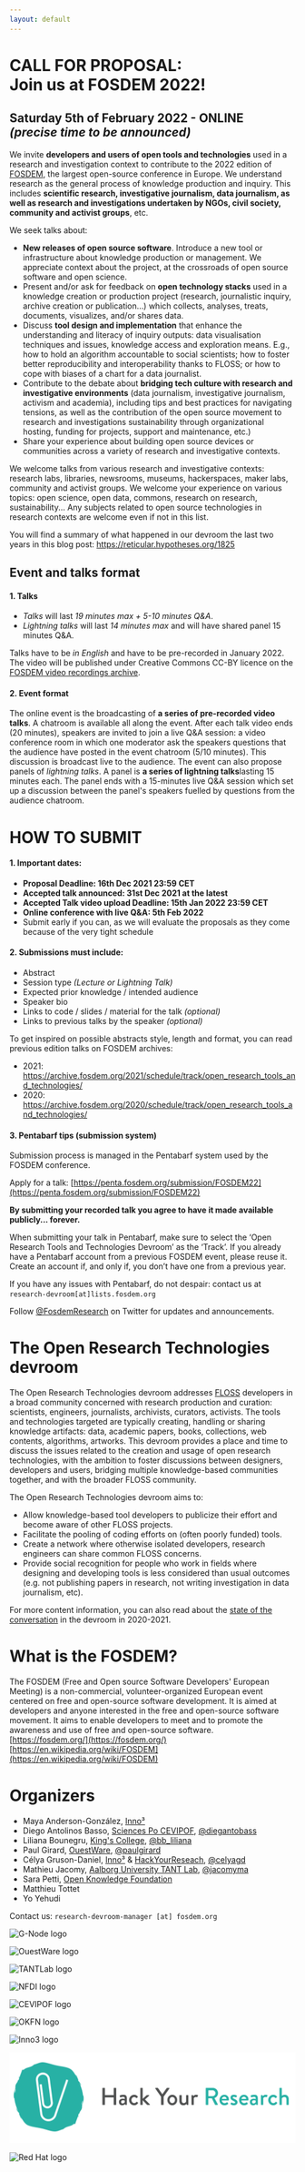 ```yaml
---
layout: default
---
```

# CALL FOR PROPOSAL:<br>Join us at FOSDEM 2022!
## Saturday 5th of February 2022 - ONLINE<br>*(precise time to be announced)*

We invite **developers and users of open tools and technologies** used in a research and investigation context to contribute to the 2022 edition of [FOSDEM](https://fosdem.org), the largest open-source conference in Europe.
We understand research as the general process of knowledge production and inquiry. This includes **scientific research, investigative journalism, data journalism, as well as research and investigations undertaken by NGOs, civil society, community and activist groups**, etc.

We seek talks about:
* **New releases of open source software**. Introduce a new tool or infrastructure about knowledge production or management. We appreciate context about the project, at the crossroads of open source software and open science.
* Present and/or ask for feedback on **open technology stacks** used in a knowledge creation or production project (research, journalistic inquiry, archive creation or publication…) which collects, analyses, treats, documents, visualizes, and/or shares data.
* Discuss **tool design and implementation** that enhance the understanding and literacy of inquiry outputs: data visualisation techniques and issues, knowledge access and exploration means. E.g., how to hold an algorithm accountable to social scientists; how to foster better reproducibility and interoperability thanks to FLOSS; or how to cope with biases of a chart for a data journalist.
* Contribute to the debate about **bridging tech culture with research and investigative environments** (data journalism, investigative journalism, activism and academia), including tips and best practices for navigating tensions, as well as the contribution of the open source movement to research and investigations sustainability through organizational hosting, funding for projects, support and maintenance, etc.)
* Share your experience about building open source devices or communities across a variety of research and investigative contexts.

We welcome talks from various research and investigative contexts: research labs, libraries, newsrooms, museums, hackerspaces, maker labs, community and activist groups. We welcome your experience on various topics: open science, open data, commons, research on research, sustainability... Any subjects related to open source technologies in research contexts are welcome even if not in this list.

You will find a summary of what happened in our devroom the last two years in this blog post: https://reticular.hypotheses.org/1825

## Event and talks format

#### 1. Talks
- *Talks* will last *19 minutes max + 5-10 minutes Q&A*. 
- *Lightning talks* will last *14 minutes max* and will have shared panel 15 minutes Q&A.

Talks have to be *in English* and have to be pre-recorded in January 2022.
The video will be published under Creative Commons CC-BY licence on the [FOSDEM video recordings archive](https://video.fosdem.org/).

#### 2. Event format

The online event is the broadcasting of **a series of pre-recorded video talks**. A chatroom is available all along the event. After each talk video ends (20 minutes), speakers are invited to join a live Q&A session: a video conference room in which one moderator ask the speakers questions that the audience have posted in the event chatroom (5/10 minutes). This discussion is broadcast live to the audience.
The event can also propose panels of *lightning talks*. A panel is **a series of lightning talks**lasting 15 minutes each. The panel ends with a 15-minutes live Q&A session which set up a discussion between the panel's speakers fuelled by questions from the audience chatroom. 

# HOW TO SUBMIT

#### 1. Important dates:
- **Proposal Deadline: 16th Dec 2021 23:59 CET**
- **Accepted talk announced: 31st Dec 2021 at the latest** 
- **Accepted Talk video upload Deadline: 15th Jan 2022 23:59 CET**
- **Online conference with live Q&A: 5th Feb 2022**
- Submit early if you can, as we will evaluate the proposals as they come because of the very tight schedule

#### 2. Submissions must include:
- Abstract
- Session type *(Lecture or Lightning Talk)*
- Expected prior knowledge / intended audience
- Speaker bio
- Links to code / slides / material for the talk *(optional)*
- Links to previous talks by the speaker *(optional)*

To get inspired on possible abstracts style, length and format, you can read previous edition talks on FOSDEM archives:

- 2021: https://archive.fosdem.org/2021/schedule/track/open_research_tools_and_technologies/
- 2020: https://archive.fosdem.org/2020/schedule/track/open_research_tools_and_technologies/
    
#### 3. Pentabarf tips (submission system)

Submission process is managed in the Pentabarf system used by the FOSDEM conference.

Apply for a talk: [https://penta.fosdem.org/submission/FOSDEM22](https://penta.fosdem.org/submission/FOSDEM22)

**By submitting your recorded talk you agree to have it made available publicly... forever.** 

When submitting your talk in Pentabarf, make sure to select the ‘Open Research Tools and Technologies Devroom’ as the ‘Track’.
If you already have a Pentabarf account from a previous FOSDEM event, please reuse it. Create an account if, and only if, you don’t have one from a previous year.

If you have any issues with Pentabarf, do not despair: contact us at `research-devroom[at]lists.fosdem.org`

Follow [@FosdemResearch](https://twitter.com/FosdemResearch) on Twitter for updates and announcements.

# The Open Research Technologies devroom

The Open Research Technologies devroom addresses [FLOSS](https://www.gnu.org/philosophy/floss-and-foss.en.html) developers in a broad community concerned with research production and curation: scientists, engineers, journalists, archivists, curators, activists.
The tools and technologies targeted are typically creating, handling or sharing knowledge artifacts: data, academic papers, books, collections, web contents, algorithms, artworks.
This devroom provides a place and time to discuss the issues related to the creation and usage of open research technologies, with the ambition to foster discussions between designers, developers and users, bridging multiple knowledge-based communities together, and with the broader FLOSS community.

The Open Research Technologies devroom aims to:
- Allow knowledge-based tool developers to publicize their effort and become aware of other FLOSS projects.
- Facilitate the pooling of coding efforts on (often poorly funded) tools.
- Create a network where otherwise isolated developers, research engineers can share common FLOSS concerns.
- Provide social recognition for people who work in fields where designing and developing tools is less considered than usual outcomes (e.g. not publishing papers in research, not writing investigation in data journalism, etc).

For more content information, you can also read about the [state of the conversation](https://reticular.hypotheses.org/1825) in the devroom in 2020-2021.

# What is the FOSDEM?

The FOSDEM (Free and Open source Software Developers' European Meeting) is a non-commercial, volunteer-organized European event centered on free and open-source software development. It is aimed at developers and anyone interested in the free and open-source software movement. It aims to enable developers to meet and to promote the awareness and use of free and open-source software.  
[https://fosdem.org/](https://fosdem.org/)  
[https://en.wikipedia.org/wiki/FOSDEM](https://en.wikipedia.org/wiki/FOSDEM)

# Organizers

- Maya Anderson-González, [Inno³](https://inno3.fr/)
- Diego Antolinos Basso, [Sciences Po CEVIPOF](https://www.sciencespo.fr/cevipof/en.html), [@diegantobass](https://github.com/diegantobass/)
- Liliana Bounegru, [King's College](https://www.kcl.ac.uk/), [@bb_liliana](https://twitter.com/bb_liliana)
- Paul Girard, [OuestWare](https://ouestware.com), [@paulgirard](https://github.com/paulgirard)
- Célya Gruson-Daniel, [Inno³](https://inno3.fr/) & [HackYourReseach](https://twitter.com/HackResearch), [@celyagd](https://github.com/Celyagd)
- Mathieu Jacomy, [Aalborg University TANT Lab](https://www.tantlab.aau.dk/), [@jacomyma](https://github.com/jacomyma)
- Sara Petti, [Open Knowledge Foundation](https://okfn.org/)
- Matthieu Tottet
- Yo Yehudi

Contact us: `research-devroom-manager [at] fosdem.org`

![G-Node logo](img/g-node-logo.png)

![OuestWare logo](img/ouestware-logo.svg)

![TANTLab logo](img/tantlab-logo.png)

![NFDI logo](img/nfdi-logo.png)

![CEVIPOF logo](img/cevipof-logo.png)

![OKFN logo](img/OKFN-logo.png)

![Inno3 logo](img/Inno3-logo.png)

![HackYourResearch logo](img/hyr-logo.png)

![Red Hat logo](img/redhat-logo.svg)
